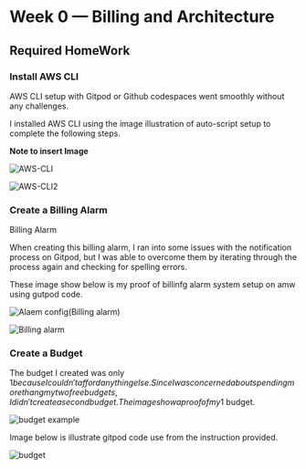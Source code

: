 # Week 0 — Billing and Architecture

## Required HomeWork 

### Install AWS CLI 

AWS CLI setup with Gitpod or Github codespaces went smoothly without any challenges.

I installed AWS CLI using the image illustration of auto-script setup to complete the following steps. 

**Note to insert Image**

![AWS-CLI](https://user-images.githubusercontent.com/66971472/219871563-da035bf6-f94e-4cf1-a365-45d1c6642418.png)

![AWS-CLI2](https://user-images.githubusercontent.com/66971472/219871805-b3aa2706-80b6-4ded-82e1-dcfb902a0716.png)

### Create a Billing Alarm
Billing Alarm 

When creating this billing alarm, I ran into some issues with the notification process on Gitpod, but I was able to overcome them by iterating through the process again and checking for spelling errors.   

These image show below is my proof of billinfg alarm system setup on amw using gutpod code.

![Alaem config(Billing alarm)](https://user-images.githubusercontent.com/66971472/219873582-8e8e364d-9262-40ae-8d9f-e37b2bd2685b.png)

![Billing alarm](https://user-images.githubusercontent.com/66971472/219873594-82d056b4-e41d-4e32-bc95-56f6b8528995.png)


### Create a Budget
The budget I created was only $1 because I couldn't afford anything else. S ince I was concerned about spendingmore thang my two free budgets, I didn't create a second budget.
The image show a proof of my 1$ budget.

![budget example](https://user-images.githubusercontent.com/66971472/219873039-95844276-447a-4bdc-ae08-20acd133bcad.png)

Image below is illustrate gitpod code use from the instruction provided.

![budget](https://user-images.githubusercontent.com/66971472/219873114-a8d6bede-654b-4d76-807f-2563946d470d.png)

